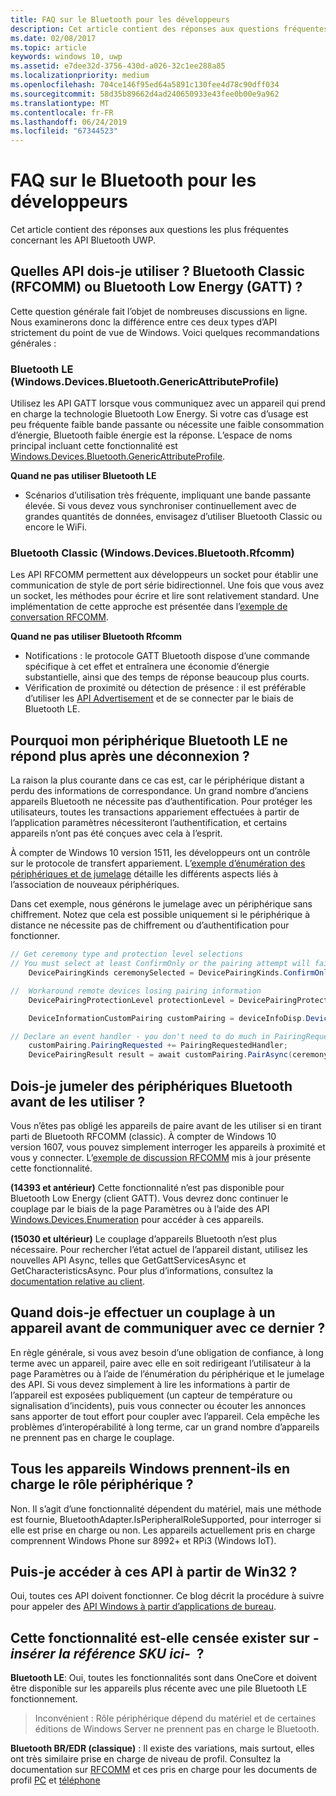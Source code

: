 ```yaml
---
title: FAQ sur le Bluetooth pour les développeurs
description: Cet article contient des réponses aux questions fréquentes relatives à l’API de bluetooth UWP.
ms.date: 02/08/2017
ms.topic: article
keywords: windows 10, uwp
ms.assetid: e7dee32d-3756-430d-a026-32c1ee288a85
ms.localizationpriority: medium
ms.openlocfilehash: 704ce146f95ed64a5891c130fee4d78c90dff034
ms.sourcegitcommit: 58d35b89662d4ad240650933e43fee0b00e9a962
ms.translationtype: MT
ms.contentlocale: fr-FR
ms.lasthandoff: 06/24/2019
ms.locfileid: "67344523"
---
```

# <a name="bluetooth-developer-faq"></a>FAQ sur le Bluetooth pour les développeurs

Cet article contient des réponses aux questions les plus fréquentes concernant les API Bluetooth UWP.

## <a name="what-apis-do-i-use-bluetooth-classic-rfcomm-or-bluetooth-low-energy-gatt"></a>Quelles API dois-je utiliser ? Bluetooth Classic (RFCOMM) ou Bluetooth Low Energy (GATT) ?
Cette question générale fait l’objet de nombreuses discussions en ligne. Nous examinerons donc la différence entre ces deux types d’API strictement du point de vue de Windows. Voici quelques recommandations générales :

### <a name="bluetooth-le-windowsdevicesbluetoothgenericattributeprofile"></a>Bluetooth LE (Windows.Devices.Bluetooth.GenericAttributeProfile)

Utilisez les API GATT lorsque vous communiquez avec un appareil qui prend en charge la technologie Bluetooth Low Energy. Si votre cas d’usage est peu fréquente faible bande passante ou nécessite une faible consommation d’énergie, Bluetooth faible énergie est la réponse. L’espace de noms principal incluant cette fonctionnalité est [Windows.Devices.Bluetooth.GenericAttributeProfile](https://docs.microsoft.com/en-us/uwp/api/Windows.Devices.Bluetooth.GenericAttributeProfile). 

**Quand ne pas utiliser Bluetooth LE**
- Scénarios d’utilisation très fréquente, impliquant une bande passante élevée. Si vous devez vous synchroniser continuellement avec de grandes quantités de données, envisagez d’utiliser Bluetooth Classic ou encore le WiFi. 

### <a name="bluetooth-classic-windowsdevicesbluetoothrfcomm"></a>Bluetooth Classic (Windows.Devices.Bluetooth.Rfcomm)

Les API RFCOMM permettent aux développeurs un socket pour établir une communication de style de port série bidirectionnel. Une fois que vous avez un socket, les méthodes pour écrire et lire sont relativement standard. Une implémentation de cette approche est présentée dans l’[exemple de conversation RFCOMM](https://github.com/Microsoft/Windows-universal-samples/tree/dev/Samples/BluetoothRfcommChat). 

**Quand ne pas utiliser Bluetooth Rfcomm** 
- Notifications : le protocole GATT Bluetooth dispose d’une commande spécifique à cet effet et entraînera une économie d’énergie substantielle, ainsi que des temps de réponse beaucoup plus courts. 
- Vérification de proximité ou détection de présence : il est préférable d’utiliser les [API Advertisement](https://docs.microsoft.com/en-us/uwp/api/windows.devices.bluetooth.advertisement) et de se connecter par le biais de Bluetooth LE. 


## <a name="why-does-my-bluetooth-le-device-stop-responding-after-a-disconnect"></a>Pourquoi mon périphérique Bluetooth LE ne répond plus après une déconnexion ?

La raison la plus courante dans ce cas est, car le périphérique distant a perdu des informations de correspondance. Un grand nombre d’anciens appareils Bluetooth ne nécessite pas d’authentification. Pour protéger les utilisateurs, toutes les transactions appariement effectuées à partir de l’application paramètres nécessiteront l’authentification, et certains appareils n’ont pas été conçues avec cela à l’esprit. 

À compter de Windows 10 version 1511, les développeurs ont un contrôle sur le protocole de transfert appariement. L’[exemple d’énumération des périphériques et de jumelage](https://github.com/Microsoft/Windows-universal-samples/tree/master/Samples/DeviceEnumerationAndPairing) détaille les différents aspects liés à l’association de nouveaux périphériques.

Dans cet exemple, nous générons le jumelage avec un périphérique sans chiffrement. Notez que cela est possible uniquement si le périphérique à distance ne nécessite pas de chiffrement ou d’authentification pour fonctionner.

```csharp
// Get ceremony type and protection level selections
// You must select at least ConfirmOnly or the pairing attempt will fail
    DevicePairingKinds ceremonySelected = DevicePairingKinds.ConfirmOnly;

//  Workaround remote devices losing pairing information
    DevicePairingProtectionLevel protectionLevel = DevicePairingProtectionLevel.None

    DeviceInformationCustomPairing customPairing = deviceInfoDisp.DeviceInformation.Pairing.Custom;

// Declare an event handler - you don't need to do much in PairingRequestedHandler since the ceremony is "None"
    customPairing.PairingRequested += PairingRequestedHandler;
    DevicePairingResult result = await customPairing.PairAsync(ceremonySelected, protectionLevel);
```

## <a name="do-i-have-to-pair-bluetooth-devices-before-using-them"></a>Dois-je jumeler des périphériques Bluetooth avant de les utiliser ?

Vous n’êtes pas obligé les appareils de paire avant de les utiliser si en tirant parti de Bluetooth RFCOMM (classic). À compter de Windows 10 version 1607, vous pouvez simplement interroger les appareils à proximité et vous y connecter. L’[exemple de discussion RFCOMM](https://github.com/Microsoft/Windows-universal-samples/tree/dev/Samples/BluetoothRfcommChat) mis à jour présente cette fonctionnalité. 

**(14393 et antérieur)** Cette fonctionnalité n’est pas disponible pour Bluetooth Low Energy (client GATT). Vous devrez donc continuer le couplage par le biais de la page Paramètres ou à l’aide des API [Windows.Devices.Enumeration](https://docs.microsoft.com/uwp/api/windows.devices.enumeration) pour accéder à ces appareils.

**(15030 et ultérieur)** Le couplage d’appareils Bluetooth n’est plus nécessaire. Pour rechercher l’état actuel de l’appareil distant, utilisez les nouvelles API Async, telles que GetGattServicesAsync et GetCharacteristicsAsync. Pour plus d’informations, consultez la [documentation relative au client](gatt-client.md). 

## <a name="when-should-i-pair-with-a-device-before-communicating-with-it"></a>Quand dois-je effectuer un couplage à un appareil avant de communiquer avec ce dernier ?
En règle générale, si vous avez besoin d’une obligation de confiance, à long terme avec un appareil, paire avec elle en soit redirigeant l’utilisateur à la page Paramètres ou à l’aide de l’énumération du périphérique et le jumelage des API. Si vous devez simplement à lire les informations à partir de l’appareil est exposées publiquement (un capteur de température ou signalisation d’incidents), puis vous connecter ou écouter les annonces sans apporter de tout effort pour coupler avec l’appareil. Cela empêche les problèmes d’interopérabilité à long terme, car un grand nombre d’appareils ne prennent pas en charge le couplage. 

## <a name="do-all-windows-devices-support-peripheral-role"></a>Tous les appareils Windows prennent-ils en charge le rôle périphérique ?

Non. Il s’agit d’une fonctionnalité dépendent du matériel, mais une méthode est fournie, BluetoothAdapter.IsPeripheralRoleSupported, pour interroger si elle est prise en charge ou non.  Les appareils actuellement pris en charge comprennent Windows Phone sur 8992+ et RPi3 (Windows IoT). 

## <a name="can-i-access-these-apis-from-win32"></a>Puis-je accéder à ces API à partir de Win32 ?

Oui, toutes ces API doivent fonctionner. Ce blog décrit la procédure à suivre pour appeler des [API Windows à partir d’applications de bureau](https://blogs.windows.com/buildingapps/2017/01/25/calling-windows-10-apis-desktop-application/). 
## <a name="is-this-functionality-supposed-to-exist-on--insert-sku-here-"></a>Cette fonctionnalité est-elle censée exister sur *-insérer la référence SKU ici-*  ?

**Bluetooth LE**: Oui, toutes les fonctionnalités sont dans OneCore et doivent être disponible sur les appareils plus récente avec une pile Bluetooth LE fonctionnement. 
> Inconvénient : Rôle périphérique dépend du matériel et de certaines éditions de Windows Server ne prennent pas en charge le Bluetooth. 

**Bluetooth BR/EDR (classique)** : Il existe des variations, mais surtout, elles ont très similaire prise en charge de niveau de profil. Consultez la documentation sur [RFCOMM](send-or-receive-files-with-rfcomm.md) et ces pris en charge pour les documents de profil [PC](https://support.microsoft.com/en-us/help/10568/windows-10-supported-bluetooth-profiles) et [téléphone](https://support.microsoft.com/en-us/help/10569/windows-10-mobile-supported-bluetooth-profiles)
